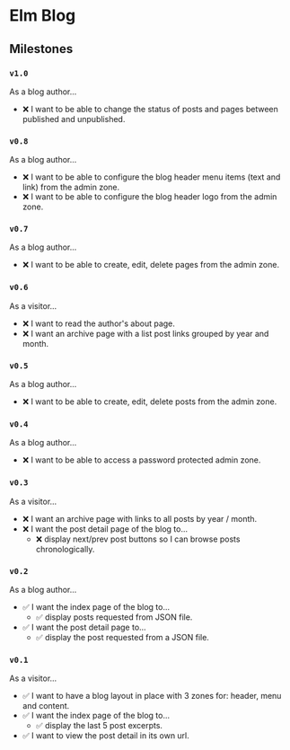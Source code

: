 # Elm Blog
## Milestones

### `v1.0`
As a blog author...
- ❌ I want to be able to change the status of posts and pages between published and unpublished.

### `v0.8`
As a blog author...
- ❌ I want to be able to configure the blog header menu items (text and link) from the admin zone.
- ❌ I want to be able to configure the blog header logo from the admin zone.

### `v0.7`
As a blog author...
- ❌ I want to be able to create, edit, delete pages from the admin zone.

### `v0.6`
As a visitor...
- ❌ I want to read the author's about page.
- ❌ I want an archive page with a list post links grouped by year and month.

### `v0.5`
As a blog author...
- ❌ I want to be able to create, edit, delete posts from the admin zone.

### `v0.4`
As a blog author...
- ❌ I want to be able to access a password protected admin zone.

### `v0.3`
As a visitor...
- ❌ I want an archive page with links to all posts by year / month.
- ❌ I want the post detail page of the blog to...
  - ❌ display next/prev post buttons so I can browse posts chronologically.

### `v0.2`
As a blog author...
- ✅ I want the index page of the blog to...
  - ✅ display posts requested from JSON file.
- ✅ I want the post detail page to...
  - ✅ display the post requested from a JSON file.

### `v0.1`
As a visitor...
- ✅ I want to have a blog layout in place with 3 zones for: header, menu and content.
- ✅ I want the index page of the blog to...
  - ✅ display the last 5 post excerpts.
- ✅ I want to view the post detail in its own url.
